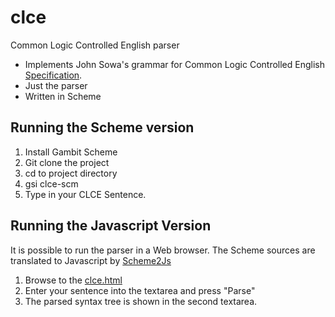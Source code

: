 # clce
Common Logic Controlled English parser

* Implements John Sowa's grammar for Common Logic Controlled English
[Specification](http://www.jfsowa.com/clce/specs.htm).
* Just the parser
* Written in Scheme

## Running the Scheme version

1. Install Gambit Scheme
2. Git clone the project
3. cd to project directory
4. gsi clce-scm
5. Type in your CLCE Sentence.

## Running the Javascript Version

It is possible to run the parser in a Web browser. The Scheme sources are translated to Javascript by [Scheme2Js](http://www-sop.inria.fr/mimosa/scheme2js/)

1. Browse to the [clce.html](https://drleidig.github.io/clce/clce.html)
2. Enter your sentence into the textarea and press "Parse"
3. The parsed syntax tree is shown in the second textarea.


